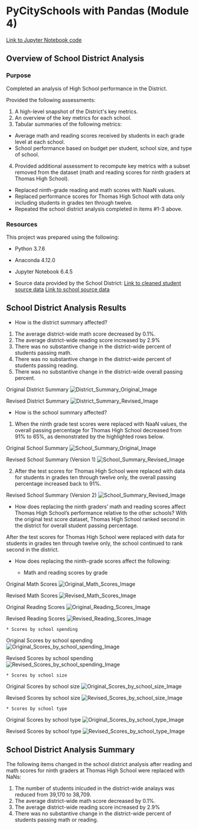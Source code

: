 # PyCitySchools with Pandas (Module 4)

[Link to Jupyter Notebook code](PyCitySchools_Challenge.ipynb)

## Overview of School District Analysis

### Purpose
Completed an analysis of High School performance in the District.

Provided the following assessments:

1. A high-level snapshot of the District's key metrics.
2. An overview of the key metrics for each school.
3. Tabular summaries of the following metrics:
* Average math and reading scores received by students in each grade level at each school.
* School performance based on budget per student, school size, and type of school.

4. Provided additional assessment to recompute key metrics with a subset removed from the dataset (math and reading scores for ninth graders at Thomas High School).
* Replaced ninth-grade reading and math scores with NaaN values.
* Replaced performance scores for Thomas High School with data only including students in grades ten through twelve.
* Repeated the school district analysis completed in items #1-3 above.

### Resources

This project was prepared using the following:
* Python 3.7.6
* Anaconda 4.12.0
* Jupyter Notebook 6.4.5

* Source data provided by the School District: 
[Link to cleaned student source data](clean_students_complete.csv)
[Link to school source data](schools_complete.csv)

## School District Analysis Results

* How is the district summary affected?
1. The average district-wide math score decreased by 0.1%.
2. The average district-wide reading score increased by 2.9%
3. There was no substantive change in the district-wide percent of students passing math.
4. There was no substantive change in the district-wide percent of students passing reading.
5. There was no substantive change in the district-wide overall passing percent.


Original District Summary
![District_Summary_Original_Image](district_key_metrics_orig.PNG)

Revised District Summary
![District_Summary_Revised_Image](district_key_metrics_rev.PNG)

* How is the school summary affected?
1. When the ninth grade test scores were replaced with NaaN values, the overall passing percentage for Thomas High School decreased from 91% to 65%, as demonstrated by the highlighted rows below.

Original School Summary
![School_Summary_Original_Image](school_key_metrics_orig.PNG)

Revised School Summary (Version 1)
![School_Summary_Revised_Image](school_key_metrics_rev.PNG)

2. After the test scores for Thomas High School were replaced with data for students in grades ten through twelve only, the overall passing percentage increased back to 91%.

Revised School Summary (Version 2)
![School_Summary_Revised_Image](school_key_metrics_rev2.PNG)

* How does replacing the ninth graders’ math and reading scores affect Thomas High School’s performance relative to the other schools?
With the original test score dataset, Thomas High School ranked second in the district for overall student passing percentage.

After the test scores for Thomas High School were replaced with data for students in grades ten through twelve only, the school continued to rank second in the district.

* How does replacing the ninth-grade scores affect the following:

	* Math and reading scores by grade

Original Math Scores
![Original_Math_Scores_Image](math_scores_grade_orig.PNG)

Revised Math Scores
![Revised_Math_Scores_Image](math_scores_grade_rev.PNG)

Original Reading Scores
![Original_Reading_Scores_Image](reading_scores_grade_orig.PNG)

Revised Reading Scores
![Revised_Reading_Scores_Image](reading_scores_grade_rev.PNG)

	* Scores by school spending

Original Scores by school spending
![Original_Scores_by_school_spending_Image](spending_summary_orig.PNG)

Revised Scores by school spending
![Revised_Scores_by_school_spending_Image](spending_summary_rev.PNG)

	* Scores by school size
Original Scores by school size
![Original_Scores_by_school_size_Image](size_summary_orig.PNG)

Revised Scores by school size
![Revised_Scores_by_school_size_Image](size_summary_rev.PNG)

	* Scores by school type
Original Scores by school type
![Original_Scores_by_school_type_Image](type_summary_orig.PNG)

Revised Scores by school type
![Revised_Scores_by_school_type_Image](type_summary_rev.PNG)


## School District Analysis Summary
The following items changed in the school district analysis after reading and math scores for ninth graders at Thomas High School were replaced with NaNs:
1. The number of students inlcuded in the district-wide analays was reduced from 39,170 to 38,709.
2. The average district-wide math score decreased by 0.1%.
3. The average district-wide reading score increased by 2.9%
4. There was no substantive change in the district-wide percent of students passing math or reading.



